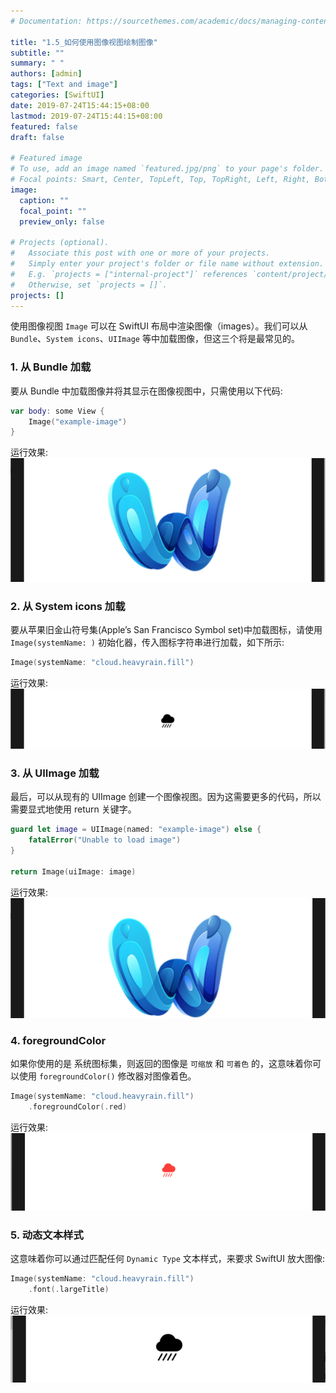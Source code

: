 ```yaml
---
# Documentation: https://sourcethemes.com/academic/docs/managing-content/

title: "1.5_如何使用图像视图绘制图像"
subtitle: ""
summary: " "
authors: [admin]
tags: ["Text and image"]
categories: [SwiftUI]
date: 2019-07-24T15:44:15+08:00
lastmod: 2019-07-24T15:44:15+08:00
featured: false
draft: false

# Featured image
# To use, add an image named `featured.jpg/png` to your page's folder.
# Focal points: Smart, Center, TopLeft, Top, TopRight, Left, Right, BottomLeft, Bottom, BottomRight.
image:
  caption: ""
  focal_point: ""
  preview_only: false

# Projects (optional).
#   Associate this post with one or more of your projects.
#   Simply enter your project's folder or file name without extension.
#   E.g. `projects = ["internal-project"]` references `content/project/deep-learning/index.md`.
#   Otherwise, set `projects = []`.
projects: []
---
```


使用图像视图 `Image` 可以在 SwiftUI 布局中渲染图像（images）。我们可以从 `Bundle`、`System icons`、`UIImage` 等中加载图像，但这三个将是最常见的。

### 1. 从 Bundle 加载
要从 Bundle 中加载图像并将其显示在图像视图中，只需使用以下代码:
```swift
var body: some View {
    Image("example-image")
}
```
运行效果:
![load_image_from_bundle](img/load_image_from_bundle.png "load image from buldle")

### 2. 从 System icons 加载
要从苹果旧金山符号集(Apple’s San Francisco Symbol set)中加载图标，请使用 `Image(systemName: )` 初始化器，传入图标字符串进行加载，如下所示:
```swift
Image(systemName: "cloud.heavyrain.fill")
```
运行效果:
![load_image_from_systemicon](img/load_image_from_systemicon.png "load image from system icons")

### 3. 从 UIImage 加载
最后，可以从现有的 UIImage 创建一个图像视图。因为这需要更多的代码，所以需要显式地使用 return 关键字。
```swift
guard let image = UIImage(named: "example-image") else {
    fatalError("Unable to load image")
}

return Image(uiImage: image)
```
运行效果:
![load_image_from_uiimage](img/load_image_from_uiimage.png "load image from uiimage")

### 4. foregroundColor
如果你使用的是 系统图标集，则返回的图像是 `可缩放` 和 `可着色` 的，这意味着你可以使用 `foregroundColor()` 修改器对图像着色。
```swift
Image(systemName: "cloud.heavyrain.fill")
    .foregroundColor(.red)
```
运行效果:
![foreground_color_image](img/foreground_color_image.png "set foreground color for system icon")
### 5. 动态文本样式
这意味着你可以通过匹配任何 `Dynamic Type` 文本样式，来要求 SwiftUI 放大图像:
```swift
Image(systemName: "cloud.heavyrain.fill")
    .font(.largeTitle)
```
运行效果:
![font_largetitle_image](img/font_largetitle_image.png "set font as largeTitle for system icons")